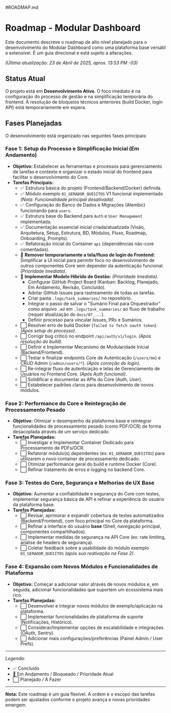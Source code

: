#ROADMAP.md
# Roadmap - Modular Dashboard

Este documento descreve o roadmap de alto nível planejado para o desenvolvimento do Modular Dashboard como uma plataforma base versátil e extensível. É um guia direcional e está sujeito a alterações.

*(Última atualização: 23 de Abril de 2025, aprox. 13:53 PM -03)*

## Status Atual

O projeto está em **Desenvolvimento Ativo**. O foco imediato é na configuração do processo de gestão e na simplificação temporária do frontend. A resolução de bloqueios técnicos anteriores (build Docker, login API) está temporariamente em espera.

## Fases Planejadas

O desenvolvimento está organizado nas seguintes fases principais:

### Fase 1: Setup do Processo e Simplificação Inicial (Em Andamento)

* **Objetivo:** Estabelecer as ferramentas e processos para gerenciamento de tarefas e contexto e organizar o estado inicial do frontend para facilitar o desenvolvimento do Core.
* **Tarefas Principais:**
    * ✅ Estrutura básica do projeto (Frontend/Backend/Docker) definida.
    * ✅ Módulo exemplo `01_GERADOR_QUESITOS` V1 funcional implementado *(Nota: Funcionalidade principal desativada)*.
    * ✅ Configuração do Banco de Dados e Migrações (Alembic) funcionando para `users`.
    * ✅ Estrutura base do Backend para `Auth` e `User Management` implementada.
    * ✅ Documentação essencial inicial criada/atualizada (Visão, Arquitetura, Setup, Estrutura, BD, Módulos, Fluxo, Roadmap, Onboarding, Prompts).
    * ✅ Refatoração inicial do Container `api` (dependências não-core comentadas).
    * 🚧 **Remover temporariamente a tela/fluxo de login do Frontend:** Simplificar a UI inicial para permitir foco no desenvolvimento de outros componentes Core sem depender da autenticação funcional. *(Prioridade Imediata)*.
    * 🚧 **Implementar Modelo Híbrido de Gestão:** *(Prioridade Imediata)*.
        * Configurar GitHub Project Board (Kanban: Backlog, Planejado, Em Andamento, Revisão, Concluído).
        * Adotar GitHub Issues para rastreamento de todas as tarefas.
        * Criar pasta `.logs/task_summaries/` no repositório.
        * Integrar o passo de salvar o "Sumário Final para Orquestrador" como arquivo `.md` em `.logs/task_summaries/` ao fluxo de trabalho (requer atualização do `docs/07_...`).
        * Definir processo para vincular Issues, PRs e Sumários.
    * ⬜ Resolver erro de build Docker (`failed to fetch oauth token`). *(Após setup do processo)*.
    * ⬜ Corrigir bug crítico no endpoint `/api/auth/v1/login`. *(Após resolução do build)*.
    * ⬜ Definir e Implementar Mecanismo de Modularidade Inicial (Backend/Frontend).
    * ⬜ Testar e finalizar endpoints Core de Autenticação (`/users/me`) e CRUD Admin (`/admin/users/*`). *(Após correção do login)*.
    * ⬜ Re-integrar fluxo de autenticação e telas de Gerenciamento de Usuários no Frontend Core. *(Após Auth funcional)*.
    * ⬜ Solidificar e documentar as APIs do Core (Auth, User).
    * ⬜ Estabelecer padrões claros para desenvolvimento de novos módulos.

### Fase 2: Performance do Core e Reintegração de Processamento Pesado

* **Objetivo:** Otimizar o desempenho da plataforma base e reintegrar funcionalidades de processamento pesado (como PDF/OCR) de forma desacoplada através de um serviço dedicado.
* **Tarefas Planejadas:**
    * ⬜ Investigar e Implementar Container Dedicado para Processamento de PDFs/OCR.
    * ⬜ Refatorar módulo(s) dependentes (ex: `01_GERADOR_QUESITOS`) para utilizarem o novo container de processamento dedicado.
    * ⬜ Otimizar performance geral do build e runtime Docker (Core).
    * ⬜ Refinar tratamento de erros e logging no backend Core.

### Fase 3: Testes do Core, Segurança e Melhorias de UX Base

* **Objetivo:** Aumentar a confiabilidade e segurança do Core com testes, implementar segurança básica de API e refinar a experiência do usuário da plataforma base.
* **Tarefas Planejadas:**
    * ⬜ Revisar, aprimorar e expandir cobertura de testes automatizados (Backend/Frontend), com foco principal no Core da plataforma.
    * ⬜ Refinar a interface do usuário **base** (Shell, navegação principal, componentes compartilhados).
    * ⬜ Implementar medidas de segurança na API Core (ex: rate limiting, análise de headers de segurança).
    * ⬜ Coletar feedback sobre a usabilidade do módulo exemplo `01_GERADOR_QUESITOS` *(após sua reativação na Fase 2)*.

### Fase 4: Expansão com Novos Módulos e Funcionalidades de Plataforma

* **Objetivo:** Começar a adicionar valor através de novos módulos e, em seguida, adicionar funcionalidades que suportem um ecossistema mais rico.
* **Tarefas Planejadas:**
    * ⬜ Desenvolver e integrar novos módulos de exemplo/aplicação na plataforma.
    * ⬜ Implementar funcionalidades de plataforma de suporte (Notificações, Histórico).
    * ⬜ Considerar/Implementar opções de escalabilidade e integrações (OAuth, Sentry).
    * ⬜ Adicionar mais configurações/preferências (Painel Admin / User Prefs).

---
*Legenda:*
* ✅ Concluído
* 🚧 Em Andamento / Bloqueado / Prioridade Atual
* ⬜ Planejado / A Fazer
---

**Nota:** Este roadmap é um guia flexível. A ordem e o escopo das tarefas podem ser ajustados conforme o projeto avança e novas prioridades emergem.